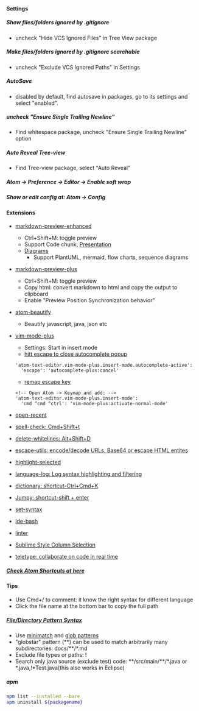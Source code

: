 <!-- http://lifelongprogrammer.blogspot.com/2017/10/tips-and-tricks-for-atom-editor.html -->

#### Settings
##### Show files/folders ignored by .gitignore 
- uncheck "Hide VCS Ignored Files" in Tree View package

##### Make files/folders ignored by .gitignore searchable
- uncheck "Exclude VCS Ignored Paths" in Settings

##### AutoSave
- disabled by default, find autosave in packages, go to its settings and select "enabled".

##### uncheck "Ensure Single Trailing Newline"
- Find whitespace package, uncheck "Ensure Single Trailing Newline" option

##### Auto Reveal Tree-view
- Find Tree-view package, select "Auto Reveal"

##### Atom -> Preference -> Editor -> Enable soft wrap

##### Show or edit config at: Atom -> Config

#### Extensions
- [markdown-preview-enhanced](https://github.com/shd101wyy/markdown-preview-enhanced)
  - Ctrl+Shift+M: toggle preview
  - Support Code chunk, [Presentation](https://shd101wyy.github.io/markdown-preview-enhanced/#/presentation)
  - [Diagrams](https://shd101wyy.github.io/markdown-preview-enhanced/#/diagrams)
    - Support PlantUML, mermaid, flow charts, sequence diagrams
- [markdown-preview-plus](https://atom.io/packages/markdown-preview-plus)
  - Ctrl+Shift+M: toggle preview
  - Copy html: convert markdown to html and copy the output to clipboard
  - Enable "Preview Position Synchronization behavior"

- [atom-beautify](https://atom.io/packages/atom-beautify)
  - Beautify javascript, java, json etc

- [vim-mode-plus](https://github.com/t9md/atom-vim-mode-plus)
  - Settings: Start in insert mode
  - [hitt escape to close autocomplete popup](https://github.com/t9md/atom-vim-mode-plus/wiki/TIPS#in-insert-mode-hitting-escape-to-close-autocomplete-popup-result-in-normal-mode-but-want-to-remain-in-insert-mode)
  ```
  'atom-text-editor.vim-mode-plus.insert-mode.autocomplete-active':
    'escape': 'autocomplete-plus:cancel'
  ```
  - [remap escape key](https://github.com/t9md/atom-vim-mode-plus/issues/130#issuecomment-286776553)
  ```
  <!-- Open Atom -> Keymap and add: -->
  'atom-text-editor.vim-mode-plus.insert-mode':
    'cmd ^cmd ^ctrl': 'vim-mode-plus:activate-normal-mode'
  ```

- [open-recent](https://atom.io/packages/open-recent)
- [spell-check: Cmd+Shift+t](https://atom.io/packages/spell-check)
- [delete-whitelines: Alt+Shift+D](https://atom.io/packages/delete-whitelines)
- [escape-utils: encode/decode URLs, Base64 or escape HTML entites](https://atom.io/packages/escape-utils)
- [highlight-selected](https://atom.io/packages/highlight-selected)
- [language-log: Log syntax highlighting and filtering](https://atom.io/packages/language-log)
- [dictionary: shortcut-Ctrl+Cmd+K](https://atom.io/packages/dictionary)
- [Jumpy: shortcut-shift + enter](https://atom.io/packages/jumpy)
- [set-syntax](https://atom.io/packages/set-syntax)
- [ide-bash](https://atom.io/packages/ide-bash)
- [linter](https://atom.io/packages/linter)
- [Sublime Style Column Selection](https://atom.io/packages/sublime-style-column-selection)
- [teletype: collaborate on code in real time](https://atom.io/packages/teletype)

##### [Check Atom Shortcuts at here](http://lifelongprogrammer.blogspot.com/2018/05/keyboard-shortcuts.html#atom)

#### Tips
- Use Cmd+/ to comment: it know the right syntax for different language
- Click the file name at the bottom bar to copy the full path
##### [File/Directory Pattern Syntax](https://flight-manual.atom.io/using-atom/sections/find-and-replace/)
- Use [minimatch](https://github.com/isaacs/minimatch) and [glob patterns](https://en.wikipedia.org/wiki/Glob_%28programming%29)
- "globstar" pattern (\*\*) can be used to match arbitrarily many subdirectories: docs/\*\*/\*.md
- Exclude file types or paths: !
- Search only java source (exclude test) code: \*\*/src/main/\*\*/\*.java or \*.java,!\*Test.java(this also works in Eclipse)

##### apm
```bash
apm list --installed --bare
apm uninstall ${packagename}
```